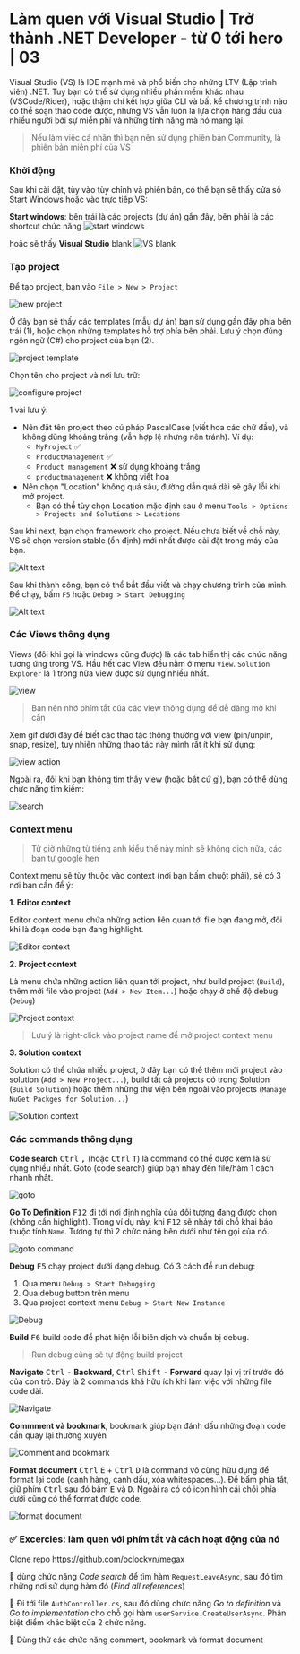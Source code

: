# Làm quen với Visual Studio | Trở thành .NET Developer - từ 0 tới hero | 03

Visual Studio (VS) là IDE mạnh mẽ và phổ biến cho những LTV (Lập trình viên) .NET. Tuy bạn có thể sử dụng nhiều phần mềm khác nhau (VSCode/Rider), hoặc thậm chí kết hợp giữa CLI và bất kể chương trình nào có thể soạn thảo code được, nhưng VS vẫn luôn là lựa chọn hàng đầu của nhiều người bởi sự miễn phí và những tính năng mà nó mang lại.

> Nếu làm việc cá nhân thì bạn nên sử dụng phiên bản Community, là phiên bản miễn phí của VS

### Khởi động

Sau khi cài đặt, tùy vào tùy chỉnh và phiên bản, có thể bạn sẽ thấy cửa sổ Start Windows hoặc vào trực tiếp VS:

**Start windows**: bên trái là các projects (dự án) gần đây, bên phải là các shortcut chức năng
![start windows](img/03/03-vs-start-windows.png)

hoặc sẽ thấy **Visual Studio** blank
![VS blank](img/03/03-vs-blank.png)

### Tạo project

Để tạo project, bạn vào `File > New > Project`

![new project](img/03/03-new-project.png)

Ở đây bạn sẽ thấy các templates (mẫu dự án) bạn sử dụng gần đây phía bên trái (1), hoặc chọn những templates hỗ trợ phía bên phải. Lưu ý chọn đúng ngôn ngữ (C#) cho project của bạn (2).

![project template](img/03/03-project-template.png)

Chọn tên cho project và nơi lưu trữ:

![configure project](img/03/03-configure-project.png)

1 vài lưu ý:
- Nên đặt tên project theo cú pháp PascalCase (viết hoa các chữ đầu), và không dùng khoảng trắng (vẫn hợp lệ nhưng nên tránh). Ví dụ:
  - `MyProject` :white_check_mark:
  - `ProductManagement` :white_check_mark:
  - `Product management` :x: sử dụng khoảng trắng
  - `productmanagement` :x: không viết hoa
- Nên chọn "Location" không quá sâu, đường dẫn quá dài sẽ gây lỗi khi mở project.
  - Bạn có thể tùy chọn Location mặc định sau ở menu `Tools > Options > Projects and Solutions > Locations`

Sau khi next, bạn chọn framework cho project. Nếu chưa biết về chỗ này, VS sẽ chọn version stable (ổn định) mới nhất được cài đặt trong máy của bạn.

![Alt text](img/03/03-select-framework.png)

Sau khi thành công, bạn có thể bắt đầu viết và chạy chương trình của mình. Để chạy, bấm `F5` hoặc `Debug > Start Debugging`

![Alt text](img/03/03-start-debugging.png)

### Các Views thông dụng

Views (đôi khi gọi là windows cũng được) là các tab hiển thị các chức năng tương ứng trong VS. Hầu hết các View đều nằm ở menu `View`. `Solution Explorer` là 1 trong nữa view được sử dụng nhiều nhất.

![view](img/03/03-window-views.png)

> Bạn nên nhớ phím tắt của các view thông dụng để dễ dàng mở khi cần

Xem gif dưới đây để biết các thao tác thông thường với view (pin/unpin, snap, resize), tuy nhiên những thao tác này mình rất ít khi sử dụng:

![view action](img/03/03-vs-view-action.gif)

Ngoài ra, đôi khi bạn không tìm thấy view (hoặc bất cứ gì), bạn có thể dùng chức năng tìm kiếm:

![search](img/03/03-vs-search.png)

### Context menu

> Từ giờ những từ tiếng anh kiểu thế này mình sẽ không dịch nữa, các bạn tự google hen

Context menu sẽ tùy thuộc vào context (nơi bạn bấm chuột phải), sẽ có 3 nơi bạn cần để ý:

**1. Editor context**

Editor context menu chứa những action liên quan tới file bạn đang mở, đôi khi là đoạn code bạn đang highlight.

![Editor context](img/03/03-editor-context.png)

**2. Project context**

Là menu chứa những action liên quan tới project, như build project (`Build`), thêm mới file vào project (`Add > New Item...`) hoặc chạy ở chế độ debug (`Debug`)

![Project context](img/03/03-project-context.png)

> Lưu ý là right-click vào project name để mở project context menu

**3. Solution context**

Solution có thể chứa nhiều project, ở đây bạn có thể thêm mới project vào solution (`Add > New Project...`), build tất cả projects có trong Solution (`Build Solution`) hoặc thêm những thư viện bên ngoài vào projects (`Manage NuGet Packges for Solution...`)

![Solution context](img/03/03-solution-context.png)

### Các commands thông dụng

**Code search** <kbd>Ctrl</kbd> <kbd>,</kbd> (hoặc <kbd>Ctrl</kbd> <kbd>T</kbd>) là command có thể được xem là sử dụng nhiều nhất. Goto (code search) giúp bạn nhảy đến file/hàm 1 cách nhanh nhất.

![goto](img/03/03-goto.png)

**Go To Definition** <kbd>F12</kbd> đi tới nơi định nghĩa của đối tượng đang được chọn (không cần highlight). Trong ví dụ này, khi <kbd>F12</kbd> sẽ nhảy tới chỗ khai báo thuộc tính `Name`. Tương tự thì 2 chức năng bên dưới như tên gọi của nó.

![goto command](img/03/03-goto-command.png)

**Debug** <kbd>F5</kbd> chạy project dưới dạng debug. Có 3 cách để run debug:

1. Qua menu `Debug > Start Debugging`
2. Qua debug button trên menu
3. Qua project context menu `Debug > Start New Instance`

![Debug](img/03/03-debug.png)

**Build** <kbd>F6</kbd> build code để phát hiện lỗi biên dịch và chuẩn bị debug.

> Run debug cũng sẽ tự động build project

**Navigate** <kbd>Ctrl</kbd> <kbd>-</kbd> **Backward**, <kbd>Ctrl</kbd> <kbd>Shift</kbd> <kbd>-</kbd> **Forward** quay lại vị trí trước đó của con trỏ. Đây là 2 commands khá hữu ích khi làm việc với những file code dài.

![Navigate](img/03/03-navigate-code.png)

**Commment và bookmark**, bookmark giúp bạn đánh dấu những đoạn code cần quay lại thường xuyên

![Comment and bookmark](img/03/03-comment-and-bookmark.png)

**Format document** <kbd>Ctrl</kbd> <kbd>E</kbd> + <kbd>Ctrl</kbd> <kbd>D</kbd> là command vô cùng hữu dụng để format lại code (canh hàng, canh dấu, xóa whitespaces...). Để bấm phía tắt, giữ phím <kbd>Ctrl</kbd> sau đó bấm <kbd>E</kbd> và <kbd>D</kbd>. Ngoài ra có có icon hình cái chổi phía dưới cũng có thể format được code.

![format document](img/03/03-format-document.png)

### :white_check_mark: Excercies: làm quen với phím tắt và cách hoạt động của nó

Clone repo https://github.com/oclockvn/megax

:black_square_button: dùng chức năng *Code search* để tìm hàm `RequestLeaveAsync`, sau đó tìm những nơi sử dụng hàm đó (*Find all references*)

:black_square_button: Đi tới file `AuthController.cs`, sau đó dùng chức năng *Go to definition* và *Go to implementation* cho chỗ gọi hàm `userService.CreateUserAsync`. Phân biệt điểm khác biệt của 2 chức năng.

:black_square_button: Dùng thử các chức năng comment, bookmark và format document
